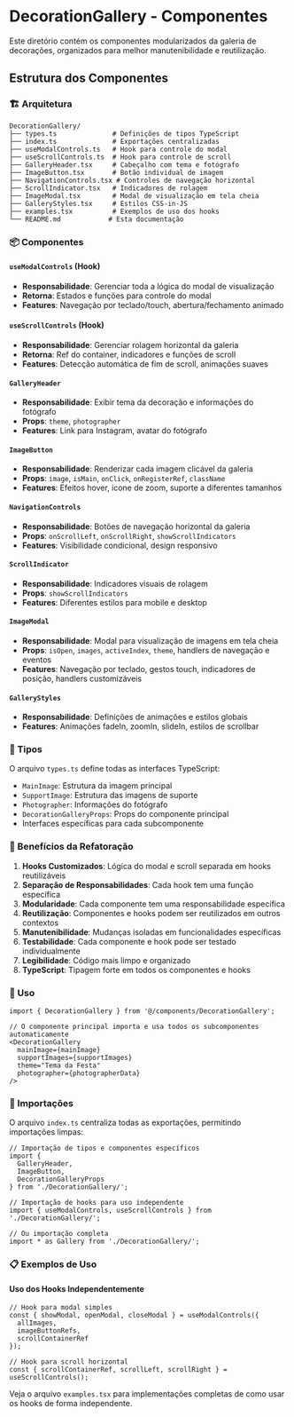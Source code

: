# DecorationGallery - Componentes

Este diretório contém os componentes modularizados da galeria de decorações, organizados para melhor manutenibilidade e reutilização.

## Estrutura dos Componentes

### 🏗️ Arquitetura

```
DecorationGallery/
├── types.ts              # Definições de tipos TypeScript
├── index.ts              # Exportações centralizadas
├── useModalControls.ts   # Hook para controle do modal
├── useScrollControls.ts  # Hook para controle de scroll
├── GalleryHeader.tsx     # Cabeçalho com tema e fotógrafo
├── ImageButton.tsx       # Botão individual de imagem
├── NavigationControls.tsx # Controles de navegação horizontal
├── ScrollIndicator.tsx   # Indicadores de rolagem
├── ImageModal.tsx        # Modal de visualização em tela cheia
├── GalleryStyles.tsx     # Estilos CSS-in-JS
├── examples.tsx          # Exemplos de uso dos hooks
└── README.md            # Esta documentação
```

### 📦 Componentes

#### `useModalControls` (Hook)
- **Responsabilidade**: Gerenciar toda a lógica do modal de visualização
- **Retorna**: Estados e funções para controle do modal
- **Features**: Navegação por teclado/touch, abertura/fechamento animado

#### `useScrollControls` (Hook)
- **Responsabilidade**: Gerenciar rolagem horizontal da galeria
- **Retorna**: Ref do container, indicadores e funções de scroll
- **Features**: Detecção automática de fim de scroll, animações suaves

#### `GalleryHeader`
- **Responsabilidade**: Exibir tema da decoração e informações do fotógrafo
- **Props**: `theme`, `photographer`
- **Features**: Link para Instagram, avatar do fotógrafo

#### `ImageButton` 
- **Responsabilidade**: Renderizar cada imagem clicável da galeria
- **Props**: `image`, `isMain`, `onClick`, `onRegisterRef`, `className`
- **Features**: Efeitos hover, ícone de zoom, suporte a diferentes tamanhos

#### `NavigationControls`
- **Responsabilidade**: Botões de navegação horizontal da galeria
- **Props**: `onScrollLeft`, `onScrollRight`, `showScrollIndicators`
- **Features**: Visibilidade condicional, design responsivo

#### `ScrollIndicator`
- **Responsabilidade**: Indicadores visuais de rolagem
- **Props**: `showScrollIndicators`
- **Features**: Diferentes estilos para mobile e desktop

#### `ImageModal`
- **Responsabilidade**: Modal para visualização de imagens em tela cheia
- **Props**: `isOpen`, `images`, `activeIndex`, `theme`, handlers de navegação e eventos
- **Features**: Navegação por teclado, gestos touch, indicadores de posição, handlers customizáveis

#### `GalleryStyles`
- **Responsabilidade**: Definições de animações e estilos globais
- **Features**: Animações fadeIn, zoomIn, slideIn, estilos de scrollbar

### 🔧 Tipos

O arquivo `types.ts` define todas as interfaces TypeScript:

- `MainImage`: Estrutura da imagem principal
- `SupportImage`: Estrutura das imagens de suporte
- `Photographer`: Informações do fotógrafo
- `DecorationGalleryProps`: Props do componente principal
- Interfaces específicas para cada subcomponente

### 🎯 Benefícios da Refatoração

1. **Hooks Customizados**: Lógica do modal e scroll separada em hooks reutilizáveis
2. **Separação de Responsabilidades**: Cada hook tem uma função específica
3. **Modularidade**: Cada componente tem uma responsabilidade específica
4. **Reutilização**: Componentes e hooks podem ser reutilizados em outros contextos
5. **Manutenibilidade**: Mudanças isoladas em funcionalidades específicas
6. **Testabilidade**: Cada componente e hook pode ser testado individualmente
7. **Legibilidade**: Código mais limpo e organizado
8. **TypeScript**: Tipagem forte em todos os componentes e hooks

### 🚀 Uso

```tsx
import { DecorationGallery } from '@/components/DecorationGallery';

// O componente principal importa e usa todos os subcomponentes automaticamente
<DecorationGallery 
  mainImage={mainImage}
  supportImages={supportImages}
  theme="Tema da Festa"
  photographer={photographerData}
/>
```

### 🔄 Importações

O arquivo `index.ts` centraliza todas as exportações, permitindo importações limpas:

```tsx
// Importação de tipos e componentes específicos
import { 
  GalleryHeader, 
  ImageButton, 
  DecorationGalleryProps 
} from './DecorationGallery/';

// Importação de hooks para uso independente
import { useModalControls, useScrollControls } from './DecorationGallery/';

// Ou importação completa
import * as Gallery from './DecorationGallery/';
```

### 📋 Exemplos de Uso

#### Uso dos Hooks Independentemente

```tsx
// Hook para modal simples
const { showModal, openModal, closeModal } = useModalControls({
  allImages,
  imageButtonRefs,
  scrollContainerRef
});

// Hook para scroll horizontal
const { scrollContainerRef, scrollLeft, scrollRight } = useScrollControls();
```

Veja o arquivo `examples.tsx` para implementações completas de como usar os hooks de forma independente.
